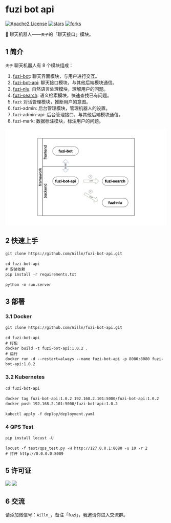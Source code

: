 # fuzi bot api

[![Apache2 License](https://img.shields.io/badge/license-Apache2-orange.svg)](https://github.com/Ailln/fuzi-bot-api/blob/master/LICENSE)
[![stars](https://img.shields.io/github/stars/Ailln/fuzi-bot-api.svg)](https://github.com/Ailln/fuzi-bot-api/stargazers)
[![forks](https://img.shields.io/github/forks/Ailln/fuzi-bot-api.svg)](https://github.com/Ailln/fuzi-bot-api/network/members)

🤖️ 聊天机器人——`夫子`的「聊天接口」模块。

## 1 简介

`夫子` 聊天机器人有 8 个模块组成：
1. [fuzi-bot](https://github.com/Ailln/fuzi-bot): 聊天界面模块，与用户进行交互。
2. [fuzi-bot-api](https://github.com/Ailln/fuzi-bot-api): 聊天接口模块，与其他后端模块通信。
3. [fuzi-nlu](https://github.com/Ailln/fuzi-nlu): 自然语言处理模块，理解用户的问题。
4. [fuzi-search](https://github.com/Ailln/fuzi-search): 语义检索模块，快速查找已有问题。
5. fuzi: 对话管理模块，推断用户的意图。
6. fuzi-admin: 后台管理模块，管理机器人的设置。
7. fuzi-admin-api: 后台管理接口，与其他后端模块通信。
8. fuzi-mark: 数据标注模块，标注用户的问题。

![framework](.github/fuzi-framework.png)

## 2 快速上手

```shell
git clone https://github.com/Ailln/fuzi-bot-api.git

cd fuzi-bot-api
# 安装依赖
pip install -r requirements.txt

python -m run.server
```

## 3 部署

### 3.1 Docker

```shell
git clone https://github.com/Ailln/fuzi-bot-api.git

cd fuzi-bot-api
# 打包
docker build -t fuzi-bot-api:1.0.2 .
# 运行
docker run -d --restart=always --name fuzi-bot-api -p 8080:8080 fuzi-bot-api:1.0.2
```

### 3.2 Kubernetes

```shell
cd fuzi-bot-api

docker tag fuzi-bot-api:1.0.2 192.168.2.101:5000/fuzi-bot-api:1.0.2
docker push 192.168.2.101:5000/fuzi-bot-api:1.0.2

kubectl apply -f deploy/deployment.yaml
```

### 4 QPS Test

```shell
pip install locust -U

locust -f test/qps_test.py -H http://127.0.0.1:8080 -u 10 -r 2
# 打开 http://0.0.0.0:8089
```

## 5 许可证

[![](https://award.dovolopor.com?lt=License&rt=Apache2&rbc=orange)](./LICENSE)
[![](https://award.dovolopor.com?lt=Ailln's&rt=idea&lbc=lightgray&rbc=red&ltc=red)](https://github.com/Ailln/award)

## 6 交流

请添加微信号：`Ailln_`，备注「fuzi」，我邀请你进入交流群。
